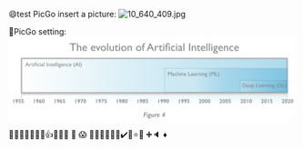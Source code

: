 😄test PicGo
insert a picture:
![10_640_409.jpg](http://blog.ligene.cn/imageBed/10_640_409.jpg)

📘PicGo setting:
![AI-1.png](https://raw.githubusercontent.com/adong77/ligene/master/imageBed/AI-1.png)



🦠🧬🌲🔮🤦‍♂‍👇👍🧪🙏👏 💯 😱 🔖📖📘😄✨😍✔️🧡⭐️📝
➕🔈 ♦
